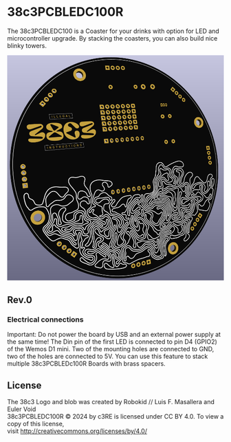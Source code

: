 # 38c3PCBLEDC100R

The 38c3PCBLEDC100 is a Coaster for your drinks with option for LED and microcontroller upgrade. By stacking the coasters, you can also build nice blinky towers.

![rendering of the 38c3PCBLEDC100R](https://github.com/c3re/38c3PCBLEDC100R/blob/master/Rev.0/Media/Back.png)

## Rev.0

### Electrical connections

Important: Do not power the board by USB and an external power supply at the same time!
The Din pin of the first LED is connected to pin D4 (GPIO2) of the Wemos D1 mini. Two of the mounting holes are connected to GND, two of the holes are connected to 5V. You can use this feature to stack multiple 38c3PCBLEDc100R Boards with brass spacers.

## License

The 38c3 Logo and blob was created by Robokid // Luis F. Masallera and Euler Void   
38c3PCBLEDC100R © 2024 by c3RE is licensed under CC BY 4.0. To view a copy of this license,   
visit http://creativecommons.org/licenses/by/4.0/


